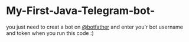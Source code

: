 # My-First-Java-Telegram-bot-
you just need to creat a bot on [@botfather](https://t.me/botfather) and enter you'r bot username and token when you run this code :)
